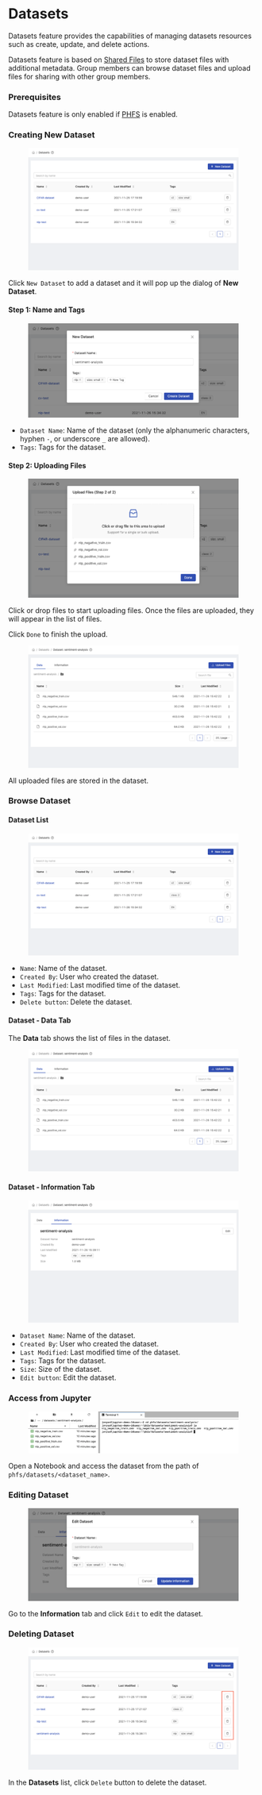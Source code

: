# Datasets

Datasets feature provides the capabilities of managing datasets resources such as create, update, and delete actions.

Datasets feature is based on [Shared Files](shared-files.md) to store dataset files with additional metadata. Group members can browse dataset files and upload files for sharing with other group members.

### Prerequisites

Datasets feature is only enabled if [PHFS](technology/design/primehub-file-system-phfs.md) is enabled.

### Creating New Dataset

<figure><img src=".gitbook/assets/datasets-list.png" alt=""><figcaption></figcaption></figure>

Click `New Dataset` to add a dataset and it will pop up the dialog of **New Dataset**.

#### Step 1: Name and Tags

<figure><img src=".gitbook/assets/datasets-new-dataset-1.png" alt=""><figcaption></figcaption></figure>

* `Dataset Name`: Name of the dataset (only the alphanumeric characters, hyphen `-`, or underscore `_` are allowed).
* `Tags`: Tags for the dataset.

#### Step 2: Uploading Files

<figure><img src=".gitbook/assets/datasets-new-dataset-2.png" alt=""><figcaption></figcaption></figure>

Click or drop files to start uploading files. Once the files are uploaded, they will appear in the list of files.

Click `Done` to finish the upload.

<figure><img src=".gitbook/assets/datasets-data-tab.png" alt=""><figcaption></figcaption></figure>

All uploaded files are stored in the dataset.

### Browse Dataset

#### Dataset List

<figure><img src=".gitbook/assets/datasets-list.png" alt=""><figcaption></figcaption></figure>

* `Name`: Name of the dataset.
* `Created By`: User who created the dataset.
* `Last Modified`: Last modified time of the dataset.
* `Tags`: Tags for the dataset.
* `Delete button`: Delete the dataset.

#### Dataset - Data Tab

The **Data** tab shows the list of files in the dataset.

<figure><img src=".gitbook/assets/datasets-data-tab.png" alt=""><figcaption></figcaption></figure>

#### Dataset - Information Tab

<figure><img src=".gitbook/assets/datasets-info-tab.png" alt=""><figcaption></figcaption></figure>

* `Dataset Name`: Name of the dataset.
* `Created By`: User who created the dataset.
* `Last Modified`: Last modified time of the dataset.
* `Tags`: Tags for the dataset.
* `Size`: Size of the dataset.
* `Edit button`: Edit the dataset.

### Access from Jupyter

<figure><img src=".gitbook/assets/datasets-jupyter.png" alt=""><figcaption></figcaption></figure>

Open a Notebook and access the dataset from the path of `phfs/datasets/<dataset_name>`.

### Editing Dataset

<figure><img src=".gitbook/assets/datasets-edit.png" alt=""><figcaption></figcaption></figure>

Go to the **Information** tab and click `Edit` to edit the dataset.

### Deleting Dataset

<figure><img src=".gitbook/assets/datasets-delete.png" alt=""><figcaption></figcaption></figure>

In the **Datasets** list, click `Delete` button to delete the dataset.
